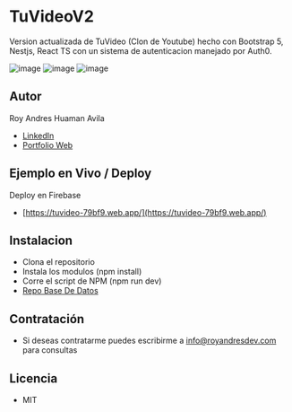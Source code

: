 # TuVideoV2
Version actualizada de TuVideo (Clon de Youtube) hecho con Bootstrap 5, Nestjs, React TS con un sistema de autenticacion manejado por Auth0.

![image](https://user-images.githubusercontent.com/64821788/217391075-3f5870ee-68cd-4610-b67f-75029d063b8c.png)
![image](https://user-images.githubusercontent.com/64821788/217391677-52f48730-1c8f-4327-96c7-4fecd3f5c7ee.png)
![image](https://user-images.githubusercontent.com/64821788/217391375-86a5e0c9-df5e-4209-848a-31f88748ab90.png)

## Autor
Roy Andres Huaman Avila

* [LinkedIn](https://www.linkedin.com/in/royhuamanavila/)
* [Portfolio Web](https://royandresdev.com/)

## Ejemplo en Vivo / Deploy
Deploy en Firebase
* [https://tuvideo-79bf9.web.app/](https://tuvideo-79bf9.web.app/)

## Instalacion
* Clona el repositorio
* Instala los modulos (npm install)
* Corre el script de NPM (npm run dev)
* [Repo Base De Datos](https://github.com/RoyHuamanAvila/TuVideoV2-Server)

## Contratación 
* Si deseas contratarme puedes escribirme a info@royandresdev.com para consultas

## Licencia
* MIT

